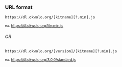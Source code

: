 ### URL format

`https://dl.okwolo.org/[kitname][?.min].js`

<sup>ex. https://dl.okwolo.org/lite.min.js</sup>

###### OR

`https://dl.okwolo.org/[version]/[kitname][?.min].js`

<sup>ex. https://dl.okwolo.org/3.0.0/standard.js</sup>
